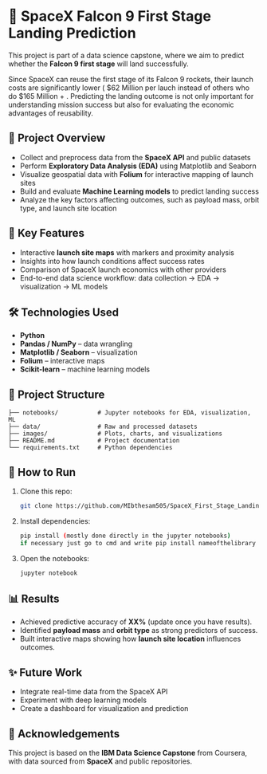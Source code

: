 # 🚀 SpaceX Falcon 9 First Stage Landing Prediction

This project is part of a data science capstone, where we aim to predict whether the **Falcon 9 first stage** will land successfully.

Since SpaceX can reuse the first stage of its Falcon 9 rockets, their launch costs are significantly lower ( $62 Million per lauch instead of others who do $165 Million + . Predicting the landing outcome is not only important for understanding mission success but also for evaluating the economic advantages of reusability.

## 📌 Project Overview

* Collect and preprocess data from the **SpaceX API** and public datasets
* Perform **Exploratory Data Analysis (EDA)** using Matplotlib and Seaborn
* Visualize geospatial data with **Folium** for interactive mapping of launch sites
* Build and evaluate **Machine Learning models** to predict landing success
* Analyze the key factors affecting outcomes, such as payload mass, orbit type, and launch site location

## 🔑 Key Features

* Interactive **launch site maps** with markers and proximity analysis
* Insights into how launch conditions affect success rates
* Comparison of SpaceX launch economics with other providers
* End-to-end data science workflow: data collection → EDA → visualization → ML models

## 🛠️ Technologies Used

* **Python**
* **Pandas / NumPy** – data wrangling
* **Matplotlib / Seaborn** – visualization
* **Folium** – interactive maps
* **Scikit-learn** – machine learning models


## 📂 Project Structure

```
├── notebooks/           # Jupyter notebooks for EDA, visualization, ML
├── data/                # Raw and processed datasets
├── images/              # Plots, charts, and visualizations
├── README.md            # Project documentation
└── requirements.txt     # Python dependencies
```


## 🚀 How to Run

1. Clone this repo:

   ```bash
   git clone https://github.com/MIbthesam505/SpaceX_First_Stage_Landing_Prediction
   ```
2. Install dependencies:

   ```bash
   pip install (mostly done directly in the jupyter notebooks)
   if necessary just go to cmd and write pip install nameofthelibrary
   ```
3. Open the notebooks:

   ```bash
   jupyter notebook
   ```


## 📊 Results

* Achieved predictive accuracy of **XX%** (update once you have results).
* Identified **payload mass** and **orbit type** as strong predictors of success.
* Built interactive maps showing how **launch site location** influences outcomes.


## ✨ Future Work

* Integrate real-time data from the SpaceX API
* Experiment with deep learning models
* Create a dashboard for visualization and prediction


## 🙌 Acknowledgements

This project is based on the **IBM Data Science Capstone** from Coursera, with data sourced from **SpaceX** and public repositories.

